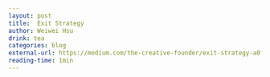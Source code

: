 ```yaml
---
layout: post
title:  Exit Strategy
author: Weiwei Hsu
drink: tea
categories: blog
external-url: https://medium.com/the-creative-founder/exit-strategy-a0f339adf7bd
reading-time: 1min
---
```

